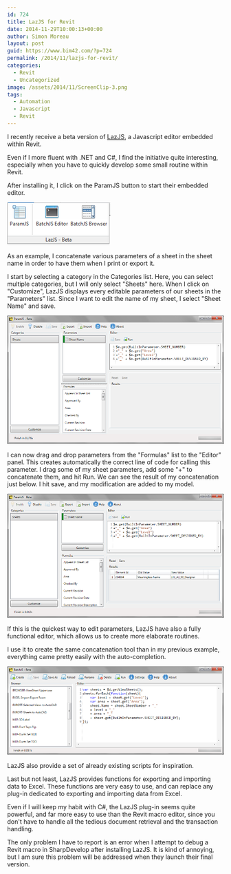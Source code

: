 ```yaml
---
id: 724
title: LazJS for Revit
date: 2014-11-29T10:00:13+00:00
author: Simon Moreau
layout: post
guid: https://www.bim42.com/?p=724
permalink: /2014/11/lazjs-for-revit/
categories:
  - Revit
  - Uncategorized
image: /assets/2014/11/ScreenClip-3.png
tags:
  - Automation
  - Javascript
  - Revit
---
```

I recently receive a beta version of [LazJS](http://www.lazjs.com/ "LazJS"), a Javascript editor embedded within Revit.

Even if I more fluent with .NET and C#, I find the initiative quite interesting, especially when you have to quickly develop some small routine within Revit.

After installing it, I click on the ParamJS button to start their embedded editor.

![ScreenClip1](/assets/2014/11/ScreenClip1.png)

As an example, I concatenate various parameters of a sheet in the sheet name in order to have them when I print or export it.

I start by selecting a category in the Categories list. Here, you can select multiple categories, but I will only select "Sheets" here. When I click on "Customize", LazJS displays every editable parameters of our sheets in the "Parameters" list. Since I want to edit the name of my sheet, I select "Sheet Name" and save.

![ScreenClip-3](/assets/2014/11/ScreenClip-3.png)

I can now drag and drop parameters from the "Formulas" list to the "Editor" panel. This creates automatically the correct line of code for calling this parameter. I drag some of my sheet parameters, add some "+" to concatenate them, and hit Run. We can see the result of my concatenation just below. I hit save, and my modification are added to my model.

![ScreenClip-23](/assets/2014/11/ScreenClip-23.png)

If this is the quickest way to edit parameters, LazJS have also a fully functional editor, which allows us to create more elaborate routines.

I use it to create the same concatenation tool than in my previous example, everything came pretty easily with the auto-completion.

![ScreenClip-11](/assets/2014/11/ScreenClip-11.png)

LazJS also provide a set of already existing scripts for inspiration.

Last but not least, LazJS provides functions for exporting and importing data to Excel. These functions are very easy to use, and can replace any plug-in dedicated to exporting and importing data from Excel.

Even if I will keep my habit with C#, the LazJS plug-in seems quite powerful, and far more easy to use than the Revit macro editor, since you don't have to handle all the tedious document retrieval and the transaction handling.

The only problem I have to report is an error when I attempt to debug a Revit macro in SharpDevelop after installing LazJS. It is kind of annoying, but I am sure this problem will be addressed when they launch their final version.